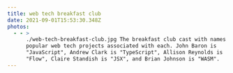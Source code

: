 ```yaml
---
title: web tech breakfast club
date: 2021-09-01T15:53:30.348Z
photos:
  - - >
      ./web-tech-breakfast-club.jpg The breakfast club cast with names of
      popular web tech projects associated with each. John Baron is
      "JavaScript", Andrew Clark is "TypeScript", Allison Reynolds is
      "Flow", Claire Standish is "JSX", and Brian Johnson is "WASM".
---
```

